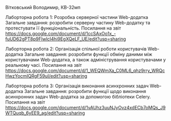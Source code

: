 Вітковський Володимир, КВ-32мп

Лаборторна робота 1: Розробка серверної частини Web-додатка
Загальне завдання: розробити серверну частину Web-додатку та протестувати її функціональність.
Посилання на звіт https://docs.google.com/document/d/1ccSAxOo1x_-fuUD62gPT8p9FIwlcI4hi9EgXQeLF_UE/edit?usp=sharing

Лаборторна робота 2: Організація спільної роботи користувачів Web-додатка
Загальне завдання: розробити функції обміну даними між користувачами Web-додатка, а також адміністрування користувачами у реальному часі.
Посилання на звіт https://docs.google.com/document/d/1_WEQWmXa_C0ML6_qhz9rry_WRQcHwzYocmIQRgF59uI/edit?usp=sharing

Лаборторна робота 3: Організація виконання асинхронних задач Web-додатка
Загальне завдання: розробити функції щодо виконання асинхронних задач Web-додатка за допомогою бібліотеки Celery.
Посилання на звіт https://docs.google.com/document/d/1vAUhz3uuNJyOvz4xdECb7oMQs_J9WTQuqb_6yEE9_ag/edit?usp=sharing
